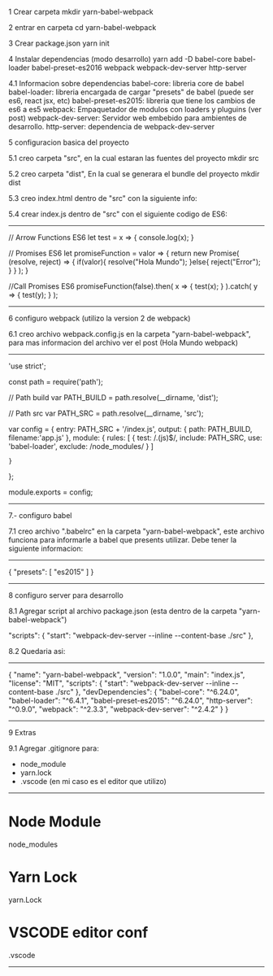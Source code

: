1 Crear carpeta
mkdir yarn-babel-webpack

2 entrar en carpeta
cd yarn-babel-webpack

3 Crear package.json
yarn init

4 Instalar dependencias (modo desarrollo)
yarn add -D babel-core babel-loader babel-preset-es2016 webpack webpack-dev-server http-server

4.1 Informacion sobre dependencias
babel-core: libreria core de babel
babel-loader: libreria encargada de cargar "presets" de babel (puede ser es6, react jsx, etc)
babel-preset-es2015: libreria que tiene los cambios de es6 a es5
webpack: Empaquetador de modulos con loaders y pluguins (ver post)
webpack-dev-server: Servidor web embebido para ambientes de desarrollo.
http-server: dependencia de webpack-dev-server

5 configuracion basica del proyecto

5.1 creo carpeta "src", en la cual estaran las fuentes del proyecto
mkdir src

5.2 creo carpeta "dist", En la cual se generara el bundle del proyecto
mkdir dist

5.3 creo index.html dentro de "src" con la siguiente info:

<html>
  <head>
    <meta charset="utf-8">
    <title>yarn, webpack y babel</title>
  </head>
  <body>
    <div id="app" />
    <script src="app.js" type="text/javascript"></script>
  </body>
</html>

5.4 crear index.js dentro de "src" con el siguiente codigo de ES6:

-------------------------------------------------------------------
// Arrow Functions ES6
let test = x => {
    console.log(x);
}

// Promises ES6
let promiseFunction = valor => {
    return new Promise(
        (resolve, reject) => {
            if(valor){
                resolve("Hola Mundo");
            }else{
                reject("Error");
            }
        }
    );
}

//Call Promises ES6
promiseFunction(false).then(
    x => {
        test(x);
    }
).catch(
    y => {
        test(y);
    }
);

-------------------------------------------------------------------


6 configuro webpack (utilizo la version 2 de webpack)

6.1 creo archivo webpack.config.js en la carpeta "yarn-babel-webpack", para mas informacion del archivo ver el post (Hola Mundo webpack)

--------------------------------------------------------------------

'use strict';

const path = require('path');

// Path build
var PATH_BUILD = path.resolve(__dirname, 'dist');

// Path src
var PATH_SRC = path.resolve(__dirname, 'src');


var config = {
	entry: PATH_SRC + '/index.js',
	output: {
		path: PATH_BUILD,
		filename:'app.js'
	},
	module: {
		rules: [
			{
				test: /\.(js)$/,
				include: PATH_SRC,
				use: 'babel-loader',
				exclude: /node_modules/
			}
		]

	}
};


module.exports = config;

--------------------------------------------------------------------------



7.- configuro babel

7.1 creo archivo ".babelrc" en la carpeta "yarn-babel-webpack", este archivo funciona para informarle a babel que presents utilizar. Debe tener la siguiente informacion:

----------------------------------------------------------------------------
{
  "presets": [
    "es2015"
  ]
}

----------------------------------------------------------------------------



8 configuro server para desarrollo

8.1 Agregar script al archivo package.json (esta dentro de la carpeta "yarn-babel-webpack")

  "scripts": {
    "start": "webpack-dev-server --inline --content-base ./src"
  },

8.2 Quedaria asi:

-------------------------------------------------------------------

{
  "name": "yarn-babel-webpack",
  "version": "1.0.0",
  "main": "index.js",
  "license": "MIT",
  "scripts": {
    "start": "webpack-dev-server --inline --content-base ./src"
  },
  "devDependencies": {
    "babel-core": "^6.24.0",
    "babel-loader": "^6.4.1",
    "babel-preset-es2015": "^6.24.0",
    "http-server": "^0.9.0",
    "webpack": "^2.3.3",
    "webpack-dev-server": "^2.4.2"
  }
}

---------------------------------------------------------------------

9 Extras

9.1 Agregar .gitignore para:
  - node_module
  - yarn.lock
  - .vscode (en mi caso es el editor que utilizo)

-----------------------------------------------
# Node Module
node_modules

# Yarn Lock
yarn.Lock

# VSCODE editor conf
.vscode

-----------------------------------------------